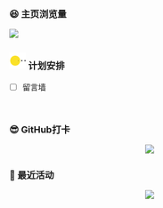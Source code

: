 ### 😆 主页浏览量

![](https://count.getloli.com/get/@halo233.github.readme)

<h3><img src="https://raw.githubusercontent.com/Aniket965/Aniket965/master/pacman.svg?sanitize=true" width="30" height="30"> 计划安排</h3>

- [ ] 留言墙
<br>

### 😎 GitHub打卡
<div align="center">
    <img  src="https://github-readme-streak-stats.herokuapp.com/?user=halo233" />
</div>

### 🥳 最近活动
<div align="center">
    <img src="https://activity-graph.herokuapp.com/graph?username=halo233&theme=xcode" />
</div>

